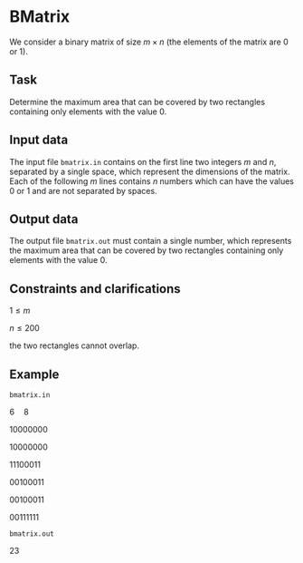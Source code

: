 # BMatrix

We consider a binary matrix of size $m \times n$ (the elements of the matrix are $0$ or $1$).

## Task

Determine the maximum area that can be covered by two rectangles containing only elements with the value $0$.

## Input data

The input file `bmatrix.in` contains on the first line two integers $m$ and $n$, separated by a single space, which represent the dimensions of the matrix. Each of the following $m$ lines contains $n$ numbers which can have the values $0$ or $1$ and are not separated by spaces.

## Output data

The output file `bmatrix.out` must contain a single number, which represents the maximum area that can be covered by two rectangles containing only elements with the value $0$.

## Constraints and clarifications

$1 \leq m$

$n \leq 200$

the two rectangles cannot overlap.

## Example

`bmatrix.in`

$6 \quad 8$

$10000000$

$10000000$

$11100011$

$00100011$

$00100011$

$00111111$

`bmatrix.out`

$23$